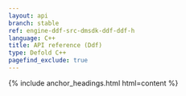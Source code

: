 ```yaml
---
layout: api
branch: stable
ref: engine-ddf-src-dmsdk-ddf-ddf-h
language: C++
title: API reference (Ddf)
type: Defold C++
pagefind_exclude: true
---
```

{% include anchor_headings.html html=content %}